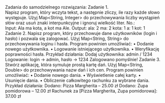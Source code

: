Zadania do samodzielnego rozwiązania: 
Zadanie 1.  
Napisz program, który wczyta tekst, a następnie zliczy, ile razy każde słowo występuje. Użyj 
Map<String, Integer> do przechowywania liczby wystąpień słów oraz usuń znaki interpunkcyjne i 
ignoruj wielkość liter. No.:  
Input: Ala ma kota, a kot ma Ale. 
Output: 
ala: 2 
ma: 2 
kota: 1 
a: 1 
kot: 1  
Zadanie 2. 
Napisz program, który przechowuje dane użytkowników (login i hasło) i pozwala się zalogować. Użyj 
Map<String, String> do przechowywania loginu i hasła. Program powinien umożliwiać: 
• Dodanie nowego użytkownika. 
• Logowanie istniejącego użytkownika. 
• Weryfikację poprawności hasła. 
Przykład działania: 
Dodaj użytkownika: admin / 1234 
Logowanie: login -> admin, hasło -> 1234 
Zalogowano pomyślnie! 
Zadanie 3. 
Stwórz aplikację, która symuluje prostą kartę dań. Użyj Map<String, Double> do przechowywania nazw 
dań i ich cen. Program powinien umożliwiać: 
• Dodanie nowego dania. 
• Wyświetlenie całej karty. 
• Usunięcie dania. 
• Obliczenie całkowitego rachunku za wybrane dania. 
Przykład działania: 
Dodano: Pizza Margherita – 25.00 zł 
Dodano: Zupa pomidorowa – 12.00 zł 
Rachunek za [Pizza Margherita, Zupa pomidorowa]: 37.00 zł
